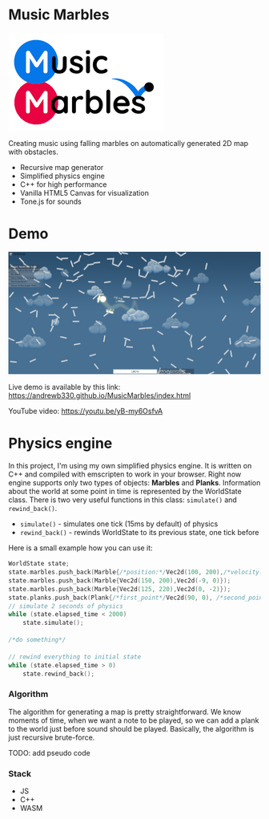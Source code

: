 # Music Marbles 

![Logo](/images/logo_small_.png?raw=true)

Creating music using falling marbles on automatically
generated 2D map with obstacles.

- Recursive map generator
- Simplified physics engine
- C++ for high performance
- Vanilla HTML5 Canvas for visualization
- Tone.js for sounds

# Demo

![UI](/images/ui_demo_v2.png?raw=true)

Live demo is available by this link: https://andrewb330.github.io/MusicMarbles/index.html

YouTube video: https://youtu.be/yB-my6OsfvA


# Physics engine
In this project, I'm using my own simplified physics engine. It is written on C++ and
compiled with emscripten to work in your browser.
Right now engine supports only two types of objects: **Marbles** and **Planks**.
Information about the world at some point in time is represented by the WorldState class.
There is two very useful functions in this class: `simulate()` and `rewind_back()`.
- `simulate()` - simulates one tick (15ms by default) of physics
- `rewind_back()` - rewinds WorldState to its previous state, one tick before

Here is a small example how you can use it:
```cpp
WorldState state;
state.marbles.push_back(Marble{/*position:*/Vec2d(100, 200),/*velocity:*/Vec2d(10, 0)});
state.marbles.push_back(Marble{Vec2d(150, 200),Vec2d(-9, 0)});
state.marbles.push_back(Marble{Vec2d(125, 220),Vec2d(0, -2)});
state.planks.push_back(Plank{/*first_point*/Vec2d(90, 0), /*second_point*/Vec2d(160, 0)});
// simulate 2 seconds of physics
while (state.elapsed_time < 2000)
    state.simulate();

/*do something*/

// rewind everything to initial state
while (state.elapsed_time > 0)
    state.rewind_back();
```

### Algorithm

The algorithm for generating a map is pretty straightforward. 
We know moments of time, when we want a note to be played, 
so we can add a plank to  the world just before sound should be played. 
Basically, the algorithm is just recursive brute-force.

TODO: add pseudo code

### Stack

- JS
- C++
- WASM
